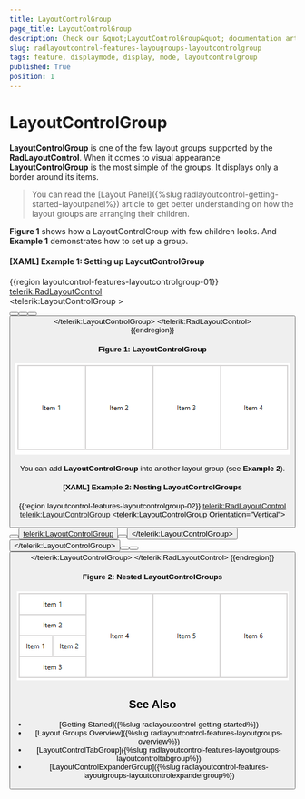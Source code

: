 ```yaml
---
title: LayoutControlGroup
page_title: LayoutControlGroup
description: Check our &quot;LayoutControlGroup&quot; documentation article for the RadLayoutControl WPF control.
slug: radlayoutcontrol-features-layougroups-layoutcontrolgroup
tags: feature, displaymode, display, mode, layoutcontrolgroup
published: True
position: 1
---
```


# LayoutControlGroup

__LayoutControlGroup__ is one of the few layout groups supported by the __RadLayoutControl__. When it comes to visual appearance __LayoutControlGroup__ is the most simple of the groups. It displays only a border around its items. 

> You can read the [Layout Panel]({%slug radlayoutcontrol-getting-started-layoutpanel%}) article to get better understanding on how the layout groups are arranging their children. 

__Figure 1__ shows how a LayoutControlGroup with few children looks. And __Example 1__ demonstrates how to set up a group.

#### __[XAML] Example 1: Setting up LayoutControlGroup__
{{region layoutcontrol-features-layoutcontrolgroup-01}}
	<telerik:RadLayoutControl>            
		<telerik:LayoutControlGroup >                
			<Button Content="Item 1" />
			<Button Content="Item 2" />
			<Button Content="Item 3" />
			<Button Content="Item 4" />
		</telerik:LayoutControlGroup>
	</telerik:RadLayoutControl>      
{{endregion}}	

#### __Figure 1: LayoutControlGroup__
![](images/layoutcontrol-features-layoutcontrolgroup-01.png)

You can add __LayoutControlGroup__ into another layout group (see __Example 2__).

#### __[XAML] Example 2: Nesting LayoutControlGroups__
{{region layoutcontrol-features-layoutcontrolgroup-02}}
	<telerik:RadLayoutControl>
		<telerik:LayoutControlGroup>
			<telerik:LayoutControlGroup Orientation="Vertical">                    
				<Button Content="Item 1" />
				<Button Content="Item 2" />
				<telerik:LayoutControlGroup>
					<Button Content="Item 1" />
					<Button Content="Item 2" />
				</telerik:LayoutControlGroup>
				<Button Content="Item 3" />
			</telerik:LayoutControlGroup>
			<Button Content="Item 4" />
			<Button Content="Item 5" />
			<Button Content="Item 6" />
		</telerik:LayoutControlGroup>
	</telerik:RadLayoutControl>
{{endregion}}    

#### __Figure 2: Nested LayoutControlGroups__
![](images/layoutcontrol-features-layoutcontrolgroup-02.png)	

## See Also
* [Getting Started]({%slug radlayoutcontrol-getting-started%})
* [Layout Groups Overview]({%slug radlayoutcontrol-features-layoutgroups-overview%})
* [LayoutControlTabGroup]({%slug radlayoutcontrol-features-layoutgroups-layoutcontroltabgroup%})
* [LayoutControlExpanderGroup]({%slug radlayoutcontrol-features-layoutgroups-layoutcontrolexpandergroup%})
